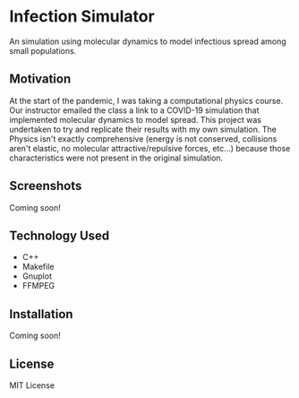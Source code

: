 # Infection Simulator

An simulation using molecular dynamics to model infectious spread among small populations.

## Motivation

At the start of the pandemic, I was taking a computational physics course. Our instructor emailed the class a link to a COVID-19 simulation that implemented molecular dynamics to model spread. This project was undertaken to try and replicate their results with my own simulation. The Physics isn't exactly comprehensive (energy is not conserved, collisions aren't elastic, no molecular attractive/repulsive forces, etc...) because those characteristics were not present in the original simulation.

## Screenshots

Coming soon!

## Technology Used

- C++
- Makefile 
- Gnuplot
- FFMPEG

## Installation

Coming soon!

## License

MIT License
